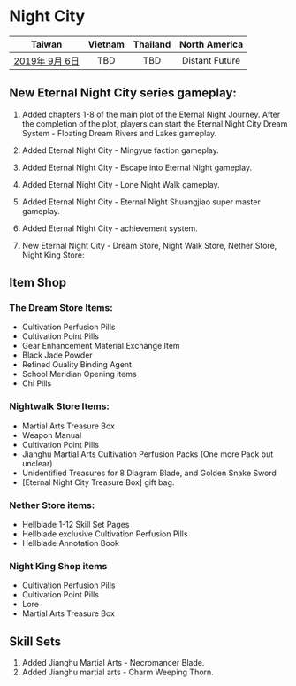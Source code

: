 # Night City

| Taiwan | Vietnam | Thailand | North America |
| :-: | :-: | :-: | :-: |
| [2019年 9月 6日](http://9y.bfage.com/news/detail/2236) | TBD | TBD | Distant Future |


## New Eternal Night City series gameplay:

1. Added chapters 1-8 of the main plot of the Eternal Night Journey. After the completion of the plot, players can start the Eternal Night City Dream System - Floating Dream Rivers and Lakes gameplay.

2. Added Eternal Night City - Mingyue faction gameplay.

3. Added Eternal Night City - Escape into Eternal Night gameplay.

4. Added Eternal Night City - Lone Night Walk gameplay.

5. Added Eternal Night City - Eternal Night Shuangjiao super master gameplay.

6. Added Eternal Night City - achievement system.

7. New Eternal Night City - Dream Store, Night Walk Store, Nether Store, Night King Store:

## Item Shop
### The Dream Store Items: 
- Cultivation Perfusion Pills 
- Cultivation Point Pills
- Gear Enhancement Material Exchange Item 
- Black Jade Powder
- Refined Quality Binding Agent
- School Meridian Opening items
- Chi Pills

### Nightwalk Store Items: 
- Martial Arts Treasure Box
- Weapon Manual
- Cultivation Point Pills
- Jianghu Martial Arts Cultivation Perfusion Packs (One more Pack but unclear)
- Unidentified Treasures for 8 Diagram Blade, and Golden Snake Sword
- [Eternal Night City Treasure Box] gift bag.

### Nether Store items: 
- Hellblade 1-12 Skill Set Pages
- Hellblade exclusive Cultivation Perfusion Pills
- Hellblade Annotation Book

### Night King Shop items
- Cultivation Perfusion Pills
- Cultivation Point Pills
- Lore
- Martial Arts Treasure Box

## Skill Sets
1. Added Jianghu Martial Arts - Necromancer Blade.
2. Added Jianghu martial arts - Charm Weeping Thorn.
